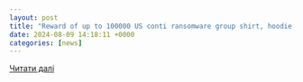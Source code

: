 ```yaml
---
layout: post
title: "Reward of up to 100000 US conti ransomware group shirt, hoodie, sweater, long sleeve and tank top"
date: 2024-08-09 14:18:11 +0000
categories: [news]
---
```


[Читати далі](https://teeslocal.com/product/reward-of-up-to-100000-us-conti-ransomware-group-shirt/)
